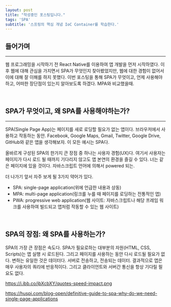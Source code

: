 ```yaml
---
layout: post
title: "작성중인 포스팅입니다."
tags: 'SPA'
subtitle: '스프링의 핵심 개념 IoC Container를 학습한다.'
---
```


## 들어가며
--- 
웹 프로그래밍을 시작하기 전 React Native를 이용하여 앱 개발을 먼저 시작하였다. 이후 웹에 대해 관심을 가지면서 SPA가 무엇인지 찾아봤었지만, 웹에 대한 경험이 없어서 이에 대해 잘 이해를 하지 못했다. 이번 포스팅을 통해 SPA가 무엇이고, 언제 사용해야하고, 어떠한 장단점이 있는지 알아보도록 하겠다. MPA와 비교했을때.


&nbsp;
## SPA가 무엇이고, 왜 SPA를 사용해야하는가?
---
SPA(Single Page App)는 페이지를 새로 로딩할 필요가 없는 앱이다. 브라우저에서 사용하고 작동하는 동안. Facebook, Google Maps, Gmail, Twitter, Google Drive, GitHub와 같은 앱을 생각해보자. 이 모든 예시는 SPA다. 

올바르게 구성된 SPA의 한가지 큰 장점 중 하나는 사용자 경험(UX)다. 여기서 사용자는 페이지가 다시 로드 될 때까지 기다리지 않고도 앱 본연의 환경을 즐길 수 있다. 너는 같은 페이지에 있을 것이다. 자바스크립트 언어에 의해서 powered 되는.

더 나가기 앞서 자주 보게 될 3가지 약어가 있다.
- SPA: single-page application(위에 언급한 내용과 상동)
- MPA: multi-page application(링크를 누를 때 페이지를 로딩하는 전통적인 앱)
- PWA: progressive web application(웹 사이트: 자바스크립트나 해당 프레임 워크를 사용하여 빌드되고 앱처럼 작동할 수 있는 웹 사이트)


&nbsp;
## SPA의 장점: 왜 SPA를 사용하는가?
SPA의 가장 큰 장점은 속도다. SPA가 필요로하는 대부분의 자원(HTML, CSS, Scripts)는 앱 실행 시 로드된다. 그리고 페이지를 사용하는 동안 다시 로드될 필요가 없다. 변하는 유일한 것은 데이터다. 서버로 전송하고, 전송되는 데이터. 결과적으로 앱은 매우 사용자의 쿼리에 반응적이다. 그리고 클라이언트와 서버간 통신을 항상 기다릴 필요도 없다.

https://i.ibb.co/jbXcbXY/quotes-speed-impact.png




https://huspi.com/blog-open/definitive-guide-to-spa-why-do-we-need-single-page-applications